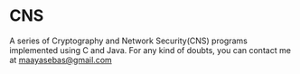 # CNS
A series of Cryptography and Network Security(CNS) programs implemented using C and Java.
For any kind of doubts, you can contact me at maayasebas@gmail.com
